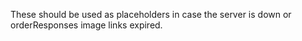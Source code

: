These should be used as placeholders in case the server is down or orderResponses image links expired.